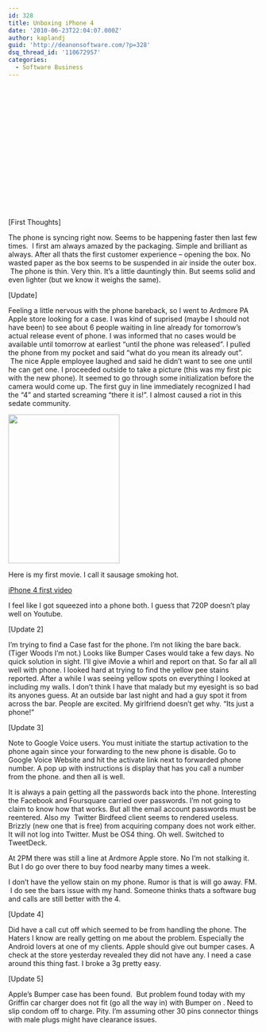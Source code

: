 ```yaml
---
id: 328
title: Unboxing iPhone 4
date: '2010-06-23T22:04:07.000Z'
author: kaplandj
guid: 'http://deanonsoftware.com/?p=328'
dsq_thread_id: '110672957'
categories:
  - Software Business
---
```

[<img class="alignnone size-full" src="http://deanonsoftware.com/wp-content/uploads/2010/06/p_2048_1536_297FD3C9-A1C3-4850-B281-000A5F4C4C8C.jpeg" alt="" />](http://deanonsoftware.com/wp-content/uploads/2010/06/p_2048_1536_297FD3C9-A1C3-4850-B281-000A5F4C4C8C.jpeg)

[<img class="alignnone size-full" src="http://deanonsoftware.com/wp-content/uploads/2010/06/p_2048_1536_01FBA9C4-81C0-4F69-93E2-A41C3CD5AB5C.jpeg" alt="" />](http://deanonsoftware.com/wp-content/uploads/2010/06/p_2048_1536_01FBA9C4-81C0-4F69-93E2-A41C3CD5AB5C.jpeg)

[<img class="alignnone size-full" src="http://deanonsoftware.com/wp-content/uploads/2010/06/p_2048_1536_DC272C89-FF31-46E7-A964-35590F968033.jpeg" alt="" />](http://deanonsoftware.com/wp-content/uploads/2010/06/p_2048_1536_DC272C89-FF31-46E7-A964-35590F968033.jpeg)

[<img class="alignnone size-full" src="http://deanonsoftware.com/wp-content/uploads/2010/06/p_2048_1536_1E3AE7EE-AEC6-4D3C-ABF6-674C34F74F06.jpeg" alt="" />](http://deanonsoftware.com/wp-content/uploads/2010/06/p_2048_1536_1E3AE7EE-AEC6-4D3C-ABF6-674C34F74F06.jpeg)

[<img class="alignnone size-full" src="http://deanonsoftware.com/wp-content/uploads/2010/06/p_2048_1536_E0FDED7D-F640-4A89-82AC-51E67A440745.jpeg" alt="" />](http://deanonsoftware.com/wp-content/uploads/2010/06/p_2048_1536_E0FDED7D-F640-4A89-82AC-51E67A440745.jpeg)

[<img class="alignnone size-full" src="http://deanonsoftware.com/wp-content/uploads/2010/06/p_2048_1536_D81A5340-3AC2-4573-BB9B-E19DA47262C0.jpeg" alt="" />](http://deanonsoftware.com/wp-content/uploads/2010/06/p_2048_1536_D81A5340-3AC2-4573-BB9B-E19DA47262C0.jpeg)

[<img class="alignnone size-full" src="http://deanonsoftware.com/wp-content/uploads/2010/06/p_2048_1536_F83E6A8A-6AB3-44DC-8A4C-96131E1EC329.jpeg" alt="" />](http://deanonsoftware.com/wp-content/uploads/2010/06/p_2048_1536_F83E6A8A-6AB3-44DC-8A4C-96131E1EC329.jpeg)

[<img class="alignnone size-full" src="http://deanonsoftware.com/wp-content/uploads/2010/06/p_2048_1536_B8893691-BDEE-4BFC-ADAC-E1570C150BC6.jpeg" alt="" />](http://deanonsoftware.com/wp-content/uploads/2010/06/p_2048_1536_B8893691-BDEE-4BFC-ADAC-E1570C150BC6.jpeg)

[<img class="alignnone size-full" src="http://deanonsoftware.com/wp-content/uploads/2010/06/p_2048_1536_E7BA9068-DE4F-4B9A-9322-456EF63B8922.jpeg" alt="" />](http://deanonsoftware.com/wp-content/uploads/2010/06/p_2048_1536_E7BA9068-DE4F-4B9A-9322-456EF63B8922.jpeg)

[<img class="alignnone size-full" src="http://deanonsoftware.com/wp-content/uploads/2010/06/p_2048_1536_09C5E45D-DCB7-4BD3-B205-5E6289D117E0.jpeg" alt="" />](http://deanonsoftware.com/wp-content/uploads/2010/06/p_2048_1536_09C5E45D-DCB7-4BD3-B205-5E6289D117E0.jpeg)

[<img class="alignnone size-full" src="http://deanonsoftware.com/wp-content/uploads/2010/06/p_2048_1536_A64F6EA5-BDA0-40AC-B368-3007278EA186.jpeg" alt="" />](http://deanonsoftware.com/wp-content/uploads/2010/06/p_2048_1536_A64F6EA5-BDA0-40AC-B368-3007278EA186.jpeg)

[<img class="alignnone size-full" src="http://deanonsoftware.com/wp-content/uploads/2010/06/p_2048_1536_2EA29071-1537-463C-8777-20C83CAA80F7.jpeg" alt="" />](http://deanonsoftware.com/wp-content/uploads/2010/06/p_2048_1536_2EA29071-1537-463C-8777-20C83CAA80F7.jpeg)

[<img class="alignnone size-full" src="http://deanonsoftware.com/wp-content/uploads/2010/06/p_2048_1536_1AADCCCE-7904-4F82-B8B5-AD65FACB6AAD.jpeg" alt="" />](http://deanonsoftware.com/wp-content/uploads/2010/06/p_2048_1536_1AADCCCE-7904-4F82-B8B5-AD65FACB6AAD.jpeg)

[<img class="alignnone size-full" src="http://deanonsoftware.com/wp-content/uploads/2010/06/p_2048_1536_216710FC-396A-459D-B22A-4595787E6DBD.jpeg" alt="" />](http://deanonsoftware.com/wp-content/uploads/2010/06/p_2048_1536_216710FC-396A-459D-B22A-4595787E6DBD.jpeg)

[<img class="alignnone size-full" src="http://deanonsoftware.com/wp-content/uploads/2010/06/p_2048_1536_E901DA8E-1B47-4E49-82F8-E4A8B27FE339.jpeg" alt="" />](http://deanonsoftware.com/wp-content/uploads/2010/06/p_2048_1536_E901DA8E-1B47-4E49-82F8-E4A8B27FE339.jpeg)

[<img class="alignnone size-full" src="http://deanonsoftware.com/wp-content/uploads/2010/06/p_2048_1536_FBBB3976-511B-42B3-8A28-93C38FA84FCC.jpeg" alt="" />](http://deanonsoftware.com/wp-content/uploads/2010/06/p_2048_1536_FBBB3976-511B-42B3-8A28-93C38FA84FCC.jpeg)

[<img class="alignnone size-full" src="http://deanonsoftware.com/wp-content/uploads/2010/06/p_2048_1536_17FB82CE-299B-4C50-824B-FC7B48C68924.jpeg" alt="" />](http://deanonsoftware.com/wp-content/uploads/2010/06/p_2048_1536_17FB82CE-299B-4C50-824B-FC7B48C68924.jpeg)

[<img class="alignnone size-full" src="http://deanonsoftware.com/wp-content/uploads/2010/06/p_2048_1536_46C9746A-7C12-4BB9-8AE0-41BAFE0FC7E1.jpeg" alt="" />](http://deanonsoftware.com/wp-content/uploads/2010/06/p_2048_1536_46C9746A-7C12-4BB9-8AE0-41BAFE0FC7E1.jpeg)

[<img class="alignnone size-full" src="http://deanonsoftware.com/wp-content/uploads/2010/06/p_2048_1536_350CBD9C-1CA2-44AF-B1D4-7C796655C9F9.jpeg" alt="" />](http://deanonsoftware.com/wp-content/uploads/2010/06/p_2048_1536_350CBD9C-1CA2-44AF-B1D4-7C796655C9F9.jpeg)

[First Thoughts]

The phone is syncing right now. Seems to be happening faster then last few times.  I first am always amazed by the packaging. Simple and brilliant as always. After all thats the first customer experience – opening the box. No wasted paper as the box seems to be suspended in air inside the outer box.  The phone is thin. Very thin. It’s a little dauntingly thin. But seems solid and even lighter (but we know it weighs the same).

[Update]

Feeling a little nervous with the phone bareback, so I went to Ardmore PA Apple store looking for a case. I was kind of suprised (maybe I should not have been) to see about 6 people waiting in line already for tomorrow’s actual release event of phone. I was informed that no cases would be available until tomorrow at earliest “until the phone was released”. I pulled the phone from my pocket and said “what do you mean its already out”.  The nice Apple employee laughed and said he didn’t want to see one until he can get one. I proceeded outside to take a picture (this was my first pic with the new phone). It seemed to go through some initialization before the camera would come up. The first guy in line immediately recognized I had the “4” and started screaming “there it is!”. I almost caused a riot in this sedate community.

[<img class="alignnone size-medium wp-image-341" title="photo" src="http://deanonsoftware.com/wp-content/uploads/2010/06/photo-224x300.jpg" alt="" width="224" height="300" srcset="http://deanonsoftware.com/wp-content/uploads/2010/06/photo-224x300.jpg 224w, http://deanonsoftware.com/wp-content/uploads/2010/06/photo-764x1024.jpg 764w, http://deanonsoftware.com/wp-content/uploads/2010/06/photo.jpg 956w" sizes="(max-width: 224px) 100vw, 224px" />](http://deanonsoftware.com/wp-content/uploads/2010/06/photo.jpg)

Here is my first movie. I call it sausage smoking hot.

[iPhone 4 first video](http://www.youtube.com/watch?v=ARRZvTKiWYo)

I feel like I got squeezed into a phone both. I guess that 720P doesn’t play well on Youtube.

[Update 2]

I’m trying to find a Case fast for the phone. I’m not liking the bare back. (Tiger Woods I’m not.) Looks like Bumper Cases would take a few days. No quick solution in sight. I’ll give iMovie a whirl and report on that. So far all all well with phone. I looked hard at trying to find the yellow pee stains reported. After a while I was seeing yellow spots on everything I looked at including my walls. I don’t think I have that malady but my eyesight is so bad its anyones guess. At an outside bar last night and had a guy spot it from across the bar. People are excited. My girlfriend doesn’t get why. “Its just a phone!”

[Update 3]

Note to Google Voice users. You must initiate the startup activation to the phone again since your forwarding to the new phone is disable. Go to Google Voice Website and hit the activate link next to forwarded phone number. A pop up with instructions is display that has you call a number from the phone. and then all is well.

It is always a pain getting all the passwords back into the phone. Interesting the Facebook and Foursquare carried over passwords. I’m not going to claim to know how that works. But all the email account passwords must be reentered. Also my  Twitter Birdfeed client seems to rendered useless. Brizzly (new one that is free) from acquiring company does not work either. It will not log into Twitter. Must be OS4 thing. Oh well. Switched to TweetDeck.

At 2PM there was still a line at Ardmore Apple store. No I’m not stalking it. But I do go over there to buy food nearby many times a week.

I don’t have the yellow stain on my phone. Rumor is that is will go away. FM.  I do see the bars issue with my hand. Someone thinks thats a software bug and calls are still better with the 4.

[Update 4]

Did have a call cut off which seemed to be from handling the phone. The Haters I know are really getting on me about the problem. Especially the Android lovers at one of my clients. Apple should give out bumper cases. A check at the store yesterday revealed they did not have any. I need a case around this thing fast. I broke a 3g pretty easy.

[Update 5]

Apple’s Bumper case has been found.  But problem found today with my Griffin car charger does not fit (go all the way in) with Bumper on . Need to slip condom off to charge. Pity. I’m assuming other 30 pins connector things with male plugs might have clearance issues.
